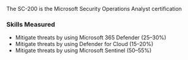 The SC-200 is the Microsoft Security Operations Analyst certification

### Skills Measured
- Mitigate threats by using Microsoft 365 Defender (25–30%)
- Mitigate threats by using Defender for Cloud (15–20%)
- Mitigate threats by using Microsoft Sentinel (50–55%)

